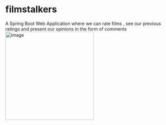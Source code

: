 # filmstalkers
A Spring Boot Web Application where we can rate films , see our previous ratings and present our opinions in the form of comments
<img width="277" alt="image" src="https://user-images.githubusercontent.com/84372271/221360687-6ef0c2d1-efbd-4256-a8bb-1470fdffe48f.png">
